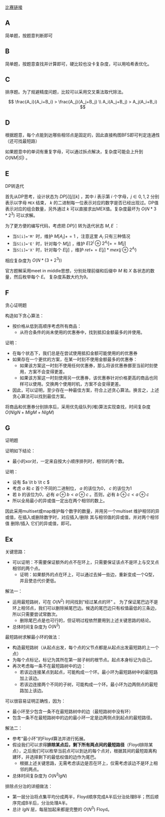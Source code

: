[比赛链接](https://atcoder.jp/contests/abc308/tasks)

## A

简单题，按题意判断即可

## B

简单题，按题意查找并计算即可，硬比较也没卡复杂度，可以用哈希表优化。

## C

排序题。为了规避精度问题，比较可以采用交叉乘法取代除法。

$$
\frac{A_i}{A_i+B_i} > \frac{A_j}{A_j+B_j} \\
A_i(A_j+B_j) > A_j(A_i+B_i)
$$

## D

根据题意，每个点能到达哪些相邻点是固定的，因此直接构图BFS即可判定连通性（还可找最短路）

如果题意中的单词有重复字母，可以通过拆点解决，复杂度可能会上升到 $O(NM|S|)$ 。

## E

DP转迭代

首先从DP思考，设计状态为 $DP[i][j][k]$ ，其中 $i$ 表示第 $i$ 个字母，$j\in {0,1,2}$ 分别表示以字母 `MEX` 结束， $k$ 的二进制每一位表示对应的数字是否已经出现过。DP值表示对应的组合数量，另外通过 $k$ 可以直接求出MEX值。复杂度最坏为 $O(N*3*2^3)$ 可以求解。

为了更方便的编写代码，考虑把 $DP[i]$ 转为迭代状态 $M, E$ ：

* 当`S[i]='M'` 时，维护 $M[A_i] += 1$ ，注意这里 $A_i$ 只有三种情况
* 当`S[i]='E'` 时，针对每个 $M[j]$ ，维护 $E[2^j \oplus 2^{A_i}] += M[j]$
* 当`S[i]='X'` 时，针对每个 $E[j]$ ，维护 $ret += E[j] * mex(j \oplus 2^{A_i})$

相应复杂度为 $O(N*(3+2^3))$

官方题解采用meet in middle思想，分别处理前缀和后缀中 $M$ 和 $X$ 各状态的数量，然后枚举每个 $E$。 复杂度系数大约为9。

## F

贪心证明题

构造如下贪心算法：

* 按价格从低到高顺序考虑所有商品：
    * 从符合条件的尚未使用的优惠券中，找到抵扣金额最多的并使用。

证明：

* 在每个状态下，我们总是在尝试使用抵扣金额可能使用的的优惠券
* 如果存在一个更优的方案，在某一时刻不使用金额最多的优惠券：
    * 如果该方案这一时刻不使用任何优惠券，那么将该优惠券挪至当前时刻使用，方案不会变得更差。
    * 如果该方案这一时刻使用另一优惠券，该优惠券针对价格更高的商品也同样可以使用。交换两个使用时机，方案不会变得更差。
* 因此，可以证明，至少存在一种最佳方案，符合上述贪心算法。换言之，上述贪心算法可以找到最佳方案。

将商品和优惠券分别排序后，采用优先级队列(堆)算法实现查找，时间复杂度 $O(NlgN+MlgM+NlgM)$

## G

证明题

证明如下结论：

* 最小的xor对，一定来自按大小顺序排列时，相邻的两个数。

证明：

* 设有 $a \lt b \lt c $ 
* 考虑 $a$ 和 $c$ 首个不同的二进制位， $a$ 的该位为0， $c$ 的该位为1
* 若 $b$ 的该位为0，必有 $a\oplus b \lt a\oplus c$ 。否则，必有 $b\oplus c \lt a \oplus c$ 
* 所以全局最小的异或值一定出在两个相邻的数上。

因此采用multiset或map维护每个数字的数量，并用另一个multiset 维护相邻的异或值，在插入或删除数字时，对应插入/删除 其与相邻值的异或值，并对两个相邻值 删除/插入 它们的异或值，即可。

## Ex

关键思路：

* 可以证明：不需要保证额外的点不在环上，只需要保证该点不是环上与交叉点相邻的两个点。
    * 证明：如果额外的点在环上，可以通过去掉一些边，重新变成一个Q型，并且使总代价更低。

解法一：

* 运用最短路树，可在 $O(N^2)$ 时间找到“经过某点的环” 。 为了保证尾巴边不是环上相邻点，我们可以删除掉尾巴边。候选的尾巴边只有权值最低的三条边，所以只需要尝试常数次。
    * 删除尾巴点是也可行的，但证明过程依然要用到上述关键思路的结论。
* 总体时间复杂度为 $O(N^3)$

最短路树求解最小环的做法：

* 构造最短路树（从起点出发，每个点的父节点都是从起点出发最短路的上一个点）
* 为每个点标记，标记为其所在第一层子树的根节点。起点本身标记为自己。
* 再次考虑每一条不在最短路树中的边：
    * 若该边连接某点到起点，可能构成一个环。最小环为最短路树中的最短路加上该边。
    * 若该边连接两个不同的子树，可能构成一个环。最小环为边两侧点的最短路加上该边。

可以很容易证明正确性，因为：

* 最小环至少包含一条不在最短路树中的边（最短路树中没有环）
* 包含一条不在最短路树中的边的最小环一定是边两侧点到起点的最短路径。

解法二：

* 参考“最小环”的Floyd算法并进行拓展。
* 假设我们可以求得**排除某点后，剩下所有两点间的最短路径**（Floyd排除某点），之后我们可以枚举当前点可以到达的每个点对，根据其间的最短距离构建环，并选择剩下的最低权值的边作为尾巴。
    * 根据上述关键思路，无需考虑该边是否在环上，仅需考虑该边不是环上相邻的两点。
* 总体时间复杂度为 $O(N^3lgN)$

排除点分治的详细做法：

* 第一层分治将点集平均分成两半，Floyd顺序完成A半后分治处理B半；然后顺序完成B半后，分治处理A半。
* 总计 $lgN$ 层，每层加起来都是完整的 $O(N^3)$ Floyd。